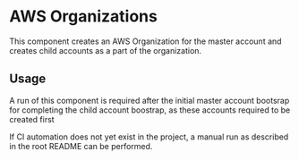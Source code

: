 # AWS Organizations

This component creates an AWS Organization for the master account and creates child accounts as a part of the organization.

## Usage

A run of this component is required after the initial master account bootsrap for completing the child account boostrap, as these accounts required to be created first

If CI automation does not yet exist in the project, a manual run as described in the root README can be performed.

